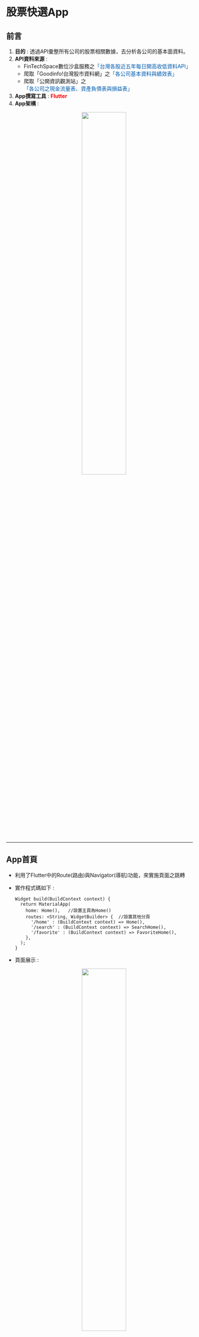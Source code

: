 # 股票快選App

## 前言
1. **目的** : 透過API彙整所有公司的股票相關數據，去分析各公司的基本面資料。
2. **API資料來源** : 
    * FinTechSpace數位沙盒服務之<font color="#005CAF">「台灣各股近五年每日開高收低資料API」</font>
    * 爬取「Goodinfo!台灣股市資料網」之<font color="#005CAF">「各公司基本資料與績效表」</font>
    * 爬取「公開資訊觀測站」之<font color="#005CAF">「各公司之現金流量表、資產負債表與損益表」</font>
3. **App撰寫工具** : **<font color="red">Flutter</font>**
4. **App架構** : 
    <p align="center">  
        <img height="50%" width="50%" src="https://i.imgur.com/1c5R6L0.png">
    </p>
---
## App首頁
* 利用了Flutter中的Route(路由)與Navigator(導航)功能，來實施頁面之跳轉
* 實作程式碼如下 : 
    ```dart=
    Widget build(BuildContext context) {
      return MaterialApp(
        home: Home(),   //設置主頁為Home()
        routes: <String, WidgetBuilder> {  //設置其他分頁
          '/home' : (BuildContext context) => Home(),
          '/search' : (BuildContext context) => SearchHome(),
          '/favorite' : (BuildContext context) => FavoriteHome(),
        },
      );
    }
    ```
* 頁面展示 : 
    <p align="center">  
        <img height="50%" width="50%" src="https://i.imgur.com/h6AGYx8.png">
    </p>

    > * 透過畫面中的兩個按鈕，可以各自前往「查詢股票」與「自選清單」頁面
    > * 而一般股票快選App的首頁通常會放近期的股市新聞，但由於此專案的重點並非在那部分，所以這邊的首頁我就做得比較簡易。

